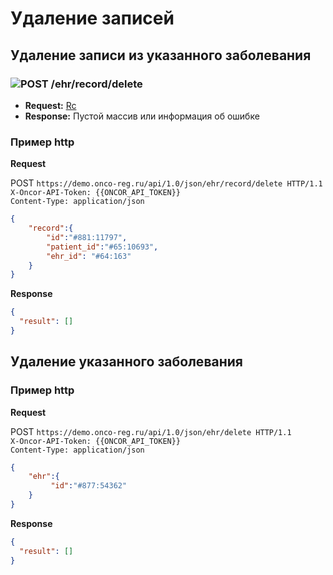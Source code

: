 # Удаление записей

## Удаление записи из указанного заболевания

### ![POST](../../../../img/post.png) /ehr/record/delete
* **Request:** [Rc](../../../../types/types.md#com.siams.med.api.Rc) 
* **Response:** Пустой массив или информация об ошибке




### Пример http
 
 **Request**
 
 POST `https://demo.onco-reg.ru/api/1.0/json/ehr/record/delete HTTP/1.1`  
 `X-Oncor-API-Token: {{ONCOR_API_TOKEN}}`  
 `Content-Type: application/json`
 
 ```json
 {
     "record":{
         "id":"#881:11797",
         "patient_id":"#65:10693",
         "ehr_id": "#64:163"
     }
 }
 ```
 
 **Response**
 ```json
 {
   "result": []
 }
 ```

## Удаление указанного заболевания

### Пример http

**Request**

POST `https://demo.onco-reg.ru/api/1.0/json/ehr/delete HTTP/1.1`  
`X-Oncor-API-Token: {{ONCOR_API_TOKEN}}`  
`Content-Type: application/json`

 ```json
{
     "ehr":{
          "id":"#877:54362"
     }
}
 ```
**Response**
 ```json
 {
   "result": []
 }
 ```